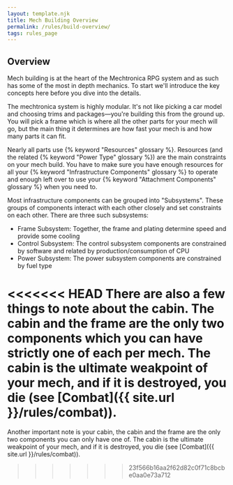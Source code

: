 ```yaml
---
layout: template.njk
title: Mech Building Overview
permalink: /rules/build-overview/
tags: rules_page
---
```


## Overview

Mech building is at the heart of the Mechtronica RPG system and as such has some of the most in depth mechanics. To start we'll introduce the key concepts here before you dive into the details.

The mechtronica system is highly modular. It's not like picking a car model and choosing trims and packages—you're building this from the ground up. You will pick a frame which is where all the other parts for your mech will go, but the main thing it determines are how fast your mech is and how many parts it can fit.

Nearly all parts use {% keyword "Resources" glossary %}. Resources (and the related {% keyword "Power Type" glossary %}) are the main constraints on your mech build. You have to make sure you have enough resources for all your {% keyword "Infrastructure Components" glossary %} to operate and enough left over to use your {% keyword "Attachment Components" glossary %} when you need to.

Most infrastructure components can be grouped into "Subsystems". These groups of components interact with each other closely and set constraints on each other. There are three such subsystems:
- Frame Subsystem: Together, the frame and plating determine speed and provide some cooling
- Control Subsystem: The control subsystem components are constrained by software and related by production/consumption of CPU
- Power Subsystem: The power subsystem components are constrained by fuel type

<<<<<<< HEAD
There are also a few things to note about the cabin. The cabin and the frame are the only two components which you can have strictly one of each per mech. The cabin is the ultimate weakpoint of your mech, and if it is destroyed, you die (see [Combat]({{ site.url }}/rules/combat)).
=======
Another important note is your cabin, the cabin and the frame are the only two components you can only have one of. The cabin is the ultimate weakpoint of your mech, and if it is destroyed, you die (see [Combat]({{ site.url }}/rules/combat)).
>>>>>>> 23f566b16aa2f62d82c0f71c8bcbe0aa0e73a712
